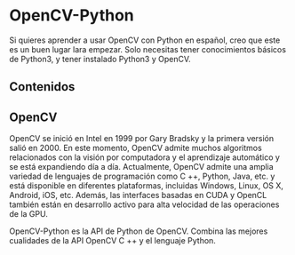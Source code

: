 # OpenCV-Python

Si quieres aprender a usar OpenCV con Python en español, creo que este es un buen lugar lara empezar. Solo necesitas tener conocimientos básicos de Python3, y tener instalado Python3 y OpenCV.

## Contenidos

## OpenCV

OpenCV se inició en Intel en 1999 por Gary Bradsky y la primera versión salió en 2000. En este momento, OpenCV admite muchos algoritmos relacionados con la visión por computadora y el aprendizaje automático y se está expandiendo día a día. Actualmente, OpenCV admite una amplia variedad de lenguajes de programación como C ++, Python, Java, etc. y está disponible en diferentes plataformas, incluidas Windows, Linux, OS X, Android, iOS, etc. Además, las interfaces basadas en CUDA y OpenCL también están en desarrollo activo para alta velocidad de las operaciones de la GPU.

OpenCV-Python es la API de Python de OpenCV. Combina las mejores cualidades de la API OpenCV C ++ y el lenguaje Python.

